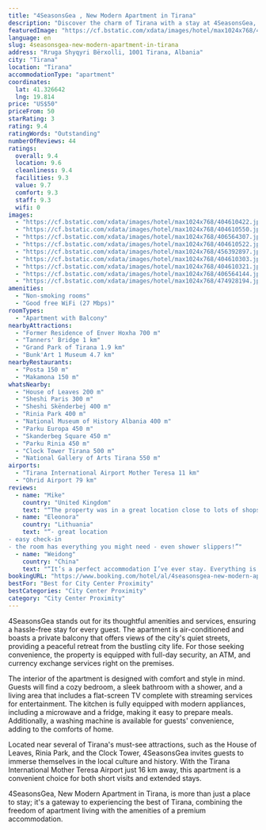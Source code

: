 ```yaml
---
title: "4SeasonsGea , New Modern Apartment in Tirana"
description: "Discover the charm of Tirana with a stay at 4SeasonsGea, a contemporary apartment that offers the perfect blend of city life and serene living."
featuredImage: "https://cf.bstatic.com/xdata/images/hotel/max1024x768/404610422.jpg?k=47af506854c48e903445e1dd5fddbb196e1dd3643939c87e59c17e0927f59f2c&o=&hp=1"
language: en
slug: 4seasonsgea-new-modern-apartment-in-tirana
address: "Rruga Shyqyri Bërxolli, 1001 Tirana, Albania"
city: "Tirana"
location: "Tirana"
accommodationType: "apartment"
coordinates:
  lat: 41.326642
  lng: 19.814
price: "US$50"
priceFrom: 50
starRating: 3
rating: 9.4
ratingWords: "Outstanding"
numberOfReviews: 44
ratings:
  overall: 9.4
  location: 9.6
  cleanliness: 9.4
  facilities: 9.3
  value: 9.7
  comfort: 9.3
  staff: 9.3
  wifi: 0
images:
  - "https://cf.bstatic.com/xdata/images/hotel/max1024x768/404610422.jpg?k=47af506854c48e903445e1dd5fddbb196e1dd3643939c87e59c17e0927f59f2c&o=&hp=1"
  - "https://cf.bstatic.com/xdata/images/hotel/max1024x768/404610550.jpg?k=542a5e5515ff76813c91d7158c7d361dd21f126292d86e6ac387a825a4887347&o=&hp=1"
  - "https://cf.bstatic.com/xdata/images/hotel/max1024x768/406564307.jpg?k=ed96d64652d47e1c834cf3ec12b713137de33e895ac70fea56233fdd4a4d8ba8&o=&hp=1"
  - "https://cf.bstatic.com/xdata/images/hotel/max1024x768/404610522.jpg?k=a9f8e3301ed64e3758a7d97213a6fd1deda3b01fe2b82220d1cf2e486d318973&o=&hp=1"
  - "https://cf.bstatic.com/xdata/images/hotel/max1024x768/456392897.jpg?k=d6496cdd1b5f9d64ea1586e5507f66cf59b4be5595a6cf8574757015e4fd646f&o=&hp=1"
  - "https://cf.bstatic.com/xdata/images/hotel/max1024x768/404610303.jpg?k=c07af3bdd35e691b315e6d44df9ef7004f69214eceed5bace73d75ad83041002&o=&hp=1"
  - "https://cf.bstatic.com/xdata/images/hotel/max1024x768/404610321.jpg?k=50cad763dc4115557dd9d17ad99a1d3357bc7c32023f6f4834332644bd01e8b5&o=&hp=1"
  - "https://cf.bstatic.com/xdata/images/hotel/max1024x768/406564144.jpg?k=1c3fe5a37cf47993707e8fd98eb91dbabaea584d569b24cdf3cc2e0e62856f7a&o=&hp=1"
  - "https://cf.bstatic.com/xdata/images/hotel/max1024x768/474928194.jpg?k=4e7cefbd5173249c57476d74c7fa809961bfc633a78fe592c12b0e7eaf71f994&o=&hp=1"
amenities:
  - "Non-smoking rooms"
  - "Good free WiFi (27 Mbps)"
roomTypes:
  - "Apartment with Balcony"
nearbyAttractions:
  - "Former Residence of Enver Hoxha 700 m"
  - "Tanners' Bridge 1 km"
  - "Grand Park of Tirana 1.9 km"
  - "Bunk'Art 1 Museum 4.7 km"
nearbyRestaurants:
  - "Posta 150 m"
  - "Makamona 150 m"
whatsNearby:
  - "House of Leaves 200 m"
  - "Sheshi Paris 300 m"
  - "Sheshi Skënderbej 400 m"
  - "Rinia Park 400 m"
  - "National Museum of History Albania 400 m"
  - "Parku Europa 450 m"
  - "Skanderbeg Square 450 m"
  - "Parku Rinia 450 m"
  - "Clock Tower Tirana 500 m"
  - "National Gallery of Arts Tirana 550 m"
airports:
  - "Tirana International Airport Mother Teresa 11 km"
  - "Ohrid Airport 79 km"
reviews:
  - name: "Mike"
    country: "United Kingdom"
    text: "“The property was in a great location close to lots of shops, pubs, restaurants and tourist attractions.”"
  - name: "Eleonora"
    country: "Lithuania"
    text: "“- great location
- easy check-in
- the room has everything you might need - even shower slippers!”"
  - name: "Weidong"
    country: "China"
    text: "“It’s a perfect accommodation I’ve ever stay. Everything is worth of the room fee!”"
bookingURL: "https://www.booking.com/hotel/al/4seasonsgea-new-modern-apartment-in-tirana.en-gb.html?aid=8035640"
bestFor: "Best for City Center Proximity"
bestCategories: "City Center Proximity"
category: "City Center Proximity"
---
```


4SeasonsGea stands out for its thoughtful amenities and services, ensuring a hassle-free stay for every guest. The apartment is air-conditioned and boasts a private balcony that offers views of the city's quiet streets, providing a peaceful retreat from the bustling city life. For those seeking convenience, the property is equipped with full-day security, an ATM, and currency exchange services right on the premises.

The interior of the apartment is designed with comfort and style in mind. Guests will find a cozy bedroom, a sleek bathroom with a shower, and a living area that includes a flat-screen TV complete with streaming services for entertainment. The kitchen is fully equipped with modern appliances, including a microwave and a fridge, making it easy to prepare meals. Additionally, a washing machine is available for guests' convenience, adding to the comforts of home.

Located near several of Tirana's must-see attractions, such as the House of Leaves, Rinia Park, and the Clock Tower, 4SeasonsGea invites guests to immerse themselves in the local culture and history. With the Tirana International Mother Teresa Airport just 16 km away, this apartment is a convenient choice for both short visits and extended stays.

4SeasonsGea, New Modern Apartment in Tirana, is more than just a place to stay; it's a gateway to experiencing the best of Tirana, combining the freedom of apartment living with the amenities of a premium accommodation.